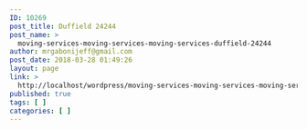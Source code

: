```yaml
---
ID: 10269
post_title: Duffield 24244
post_name: >
  moving-services-moving-services-moving-services-duffield-24244
author: mrgabonijeff@gmail.com
post_date: 2018-03-28 01:49:26
layout: page
link: >
  http://localhost/wordpress/moving-services-moving-services-moving-services-duffield-24244/
published: true
tags: [ ]
categories: [ ]
---
```

